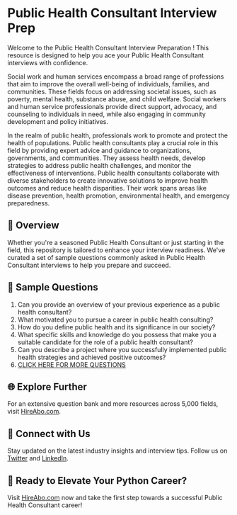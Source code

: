 # Public Health Consultant Interview Prep

Welcome to the Public Health Consultant Interview Preparation ! This resource is designed to help you ace your Public Health Consultant interviews with confidence.

Social work and human services encompass a broad range of professions that aim to improve the overall well-being of individuals, families, and communities. These fields focus on addressing societal issues, such as poverty, mental health, substance abuse, and child welfare. Social workers and human service professionals provide direct support, advocacy, and counseling to individuals in need, while also engaging in community development and policy initiatives. 

In the realm of public health, professionals work to promote and protect the health of populations. Public health consultants play a crucial role in this field by providing expert advice and guidance to organizations, governments, and communities. They assess health needs, develop strategies to address public health challenges, and monitor the effectiveness of interventions. Public health consultants collaborate with diverse stakeholders to create innovative solutions to improve health outcomes and reduce health disparities. Their work spans areas like disease prevention, health promotion, environmental health, and emergency preparedness.

## 🚀 Overview

Whether you're a seasoned Public Health Consultant or just starting in the field, this repository is tailored to enhance your interview readiness. We've curated a set of sample questions commonly asked in Public Health Consultant interviews to help you prepare and succeed.

## 📝 Sample Questions

1. Can you provide an overview of your previous experience as a public health consultant?
2. What motivated you to pursue a career in public health consulting?
3. How do you define public health and its significance in our society?
4. What specific skills and knowledge do you possess that make you a suitable candidate for the role of a public health consultant?
5. Can you describe a project where you successfully implemented public health strategies and achieved positive outcomes?
6. [CLICK HERE FOR MORE QUESTIONS](https://hireabo.com/job/13_2_15/Public%20Health%20Consultant)

## 🌐 Explore Further

For an extensive question bank and more resources across 5,000 fields, visit [HireAbo.com](https://www.hireabo.com).

## 📱 Connect with Us

Stay updated on the latest industry insights and interview tips. Follow us on [Twitter](https://twitter.com/hireabo) and [LinkedIn](https://www.linkedin.com/in/hire-abo-3609972a8/).

## 🚀 Ready to Elevate Your Python Career?

Visit [HireAbo.com](https://www.hireabo.com) now and take the first step towards a successful Public Health Consultant career!